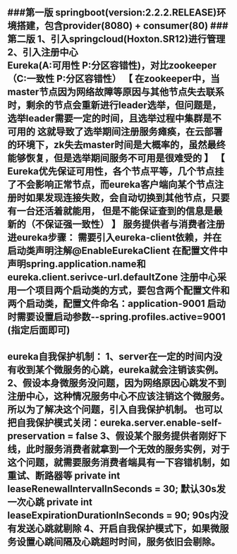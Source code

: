 ###第一版
springboot(version:2.2.2.RELEASE)环境搭建，包含provider(8080) + consumer(80)
###第二版
1、引入springcloud(Hoxton.SR12)进行管理 <br>
2、引入注册中心 <br>
Eureka(A:可用性 P:分区容错性)，对比zookeeper（C:一致性 P:分区容错性）
【
    在zookeeper中，当master节点因为网络故障等原因与其他节点失去联系时，剩余的节点会重新进行leader选举，但问题是，选举leader需要一定的时间，且选举过程中集群是不可用的
    这就导致了选举期间注册服务瘫痪，在云部署的环境下，zk失去master时间是大概率的，虽然最终能够恢复，但是选举期间服务不可用是很难受的
】
【
    Eureka优先保证可用性，各个节点平等，几个节点挂了不会影响正常节点，而eureka客户端向某个节点注册时如果发现连接失败，会自动切换到其他节点，只要有一台还活着就能用，
    但是不能保证查到的信息是最新的（不保证强一致性）
】
服务提供者与消费者注册进eureka步骤：
    需要引入eureka-client依赖，并在启动类声明注解@EnableEurekaClient
    在配置文件中声明spring.application.name和 eureka.client.serivce-url.defaultZone
注册中心采用一个项目两个启动类的方式，要包含两个配置文件和两个启动类，配置文件命名：application-9001
启动时需要设置启动参数--spring.profiles.active=9001 (指定后面即可)<br>
--
<b>eureka自我保护机制</b>：
    1、server在一定的时间内没有收到某个微服务的心跳，eureka就会注销该实例。
    2、假设本身微服务没问题，因为网络原因心跳发不到注册中心，这种情况服务中心不应该注销这个微服务。所以为了解决这个问题，引入自我保护机制。
        也可以把自我保护模式关闭：eureka.server.enable-self-preservation = false
    3、假设某个服务提供者刚好下线，此时服务消费者就拿到一个无效的服务实例，对于这个问题，就需要服务消费者端具有一下容错机制，如重试、断路器等
        private int leaseRenewalIntervalInSeconds = 30; 默认30s发一次心跳
        private int leaseExpirationDurationInSeconds = 90; 90s内没有发送心跳就剔除
    4、开启自我保护模式下，如果微服务设置心跳间隔及心跳超时时间，服务依旧会剔除。 
--
    
    